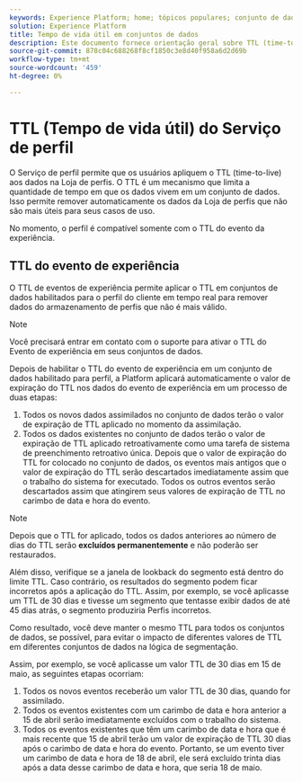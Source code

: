 ```yaml
---
keywords: Experience Platform; home; tópicos populares; conjunto de dados; conjunto de dados; tempo de vida; ttl; tempo de vida;
solution: Experience Platform
title: Tempo de vida útil em conjuntos de dados
description: Este documento fornece orientação geral sobre TTL (time-to-live) para conjuntos de dados no armazenamento de perfil da Adobe Experience Platform.
source-git-commit: 878c04c688268f8cf1850c3e8d40f958a6d2d69b
workflow-type: tm+mt
source-wordcount: '459'
ht-degree: 0%

---
```



# TTL (Tempo de vida útil) do Serviço de perfil

O Serviço de perfil permite que os usuários apliquem o TTL (time-to-live) aos dados na Loja de perfis. O TTL é um mecanismo que limita a quantidade de tempo em que os dados vivem em um conjunto de dados. Isso permite remover automaticamente os dados da Loja de perfis que não são mais úteis para seus casos de uso.

No momento, o perfil é compatível somente com o TTL do evento da experiência.

## TTL do evento de experiência

O TTL de eventos de experiência permite aplicar o TTL em conjuntos de dados habilitados para o perfil do cliente em tempo real para remover dados do armazenamento de perfis que não é mais válido.

>[!NOTE]
>
>Você precisará entrar em contato com o suporte para ativar o TTL do Evento de experiência em seus conjuntos de dados.

Depois de habilitar o TTL do evento de experiência em um conjunto de dados habilitado para perfil, a Platform aplicará automaticamente o valor de expiração do TTL nos dados do evento de experiência em um processo de duas etapas:

1. Todos os novos dados assimilados no conjunto de dados terão o valor de expiração de TTL aplicado no momento da assimilação.
2. Todos os dados existentes no conjunto de dados terão o valor de expiração de TTL aplicado retroativamente como uma tarefa de sistema de preenchimento retroativo única. Depois que o valor de expiração do TTL for colocado no conjunto de dados, os eventos mais antigos que o valor de expiração do TTL serão descartados imediatamente assim que o trabalho do sistema for executado. Todos os outros eventos serão descartados assim que atingirem seus valores de expiração de TTL no carimbo de data e hora do evento.

>[!NOTE]
>
>Depois que o TTL for aplicado, todos os dados anteriores ao número de dias do TTL serão **excluídos permanentemente** e não poderão ser restaurados.
> 
>Além disso, verifique se a janela de lookback do segmento está dentro do limite TTL. Caso contrário, os resultados do segmento podem ficar incorretos após a aplicação do TTL. Assim, por exemplo, se você aplicasse um TTL de 30 dias e tivesse um segmento que tentasse exibir dados de até 45 dias atrás, o segmento produziria Perfis incorretos.
> 
>Como resultado, você deve manter o mesmo TTL para todos os conjuntos de dados, se possível, para evitar o impacto de diferentes valores de TTL em diferentes conjuntos de dados na lógica de segmentação.

Assim, por exemplo, se você aplicasse um valor TTL de 30 dias em 15 de maio, as seguintes etapas ocorriam:

1. Todos os novos eventos receberão um valor TTL de 30 dias, quando for assimilado.
2. Todos os eventos existentes com um carimbo de data e hora anterior a 15 de abril serão imediatamente excluídos com o trabalho do sistema.
3. Todos os eventos existentes que têm um carimbo de data e hora que é mais recente que 15 de abril terão um valor de expiração de TTL 30 dias após o carimbo de data e hora do evento. Portanto, se um evento tiver um carimbo de data e hora de 18 de abril, ele será excluído trinta dias após a data desse carimbo de data e hora, que seria 18 de maio.

